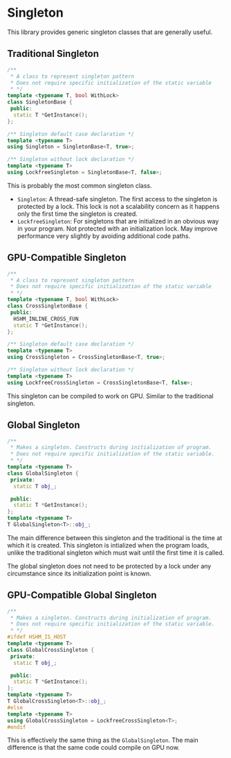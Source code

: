 # Singleton

This library provides generic singleton classes that are generally useful.

## Traditional Singleton
```cpp
/**
 * A class to represent singleton pattern
 * Does not require specific initialization of the static variable
 * */
template <typename T, bool WithLock>
class SingletonBase {
 public:
  static T *GetInstance();
};

/** Singleton default case declaration */
template <typename T>
using Singleton = SingletonBase<T, true>;

/** Singleton without lock declaration */
template <typename T>
using LockfreeSingleton = SingletonBase<T, false>;
```

This is probably the most common singleton class.
* ``Singleton``: A thread-safe singleton. The first
access to the singleton is protected by a lock. This
lock is not a scalability concern as it happens only 
the first time the singleton is created.
* ``LockfreeSingleton``: For singletons that are
initialized in an obvious way in your program. Not
protected with an initialization lock. May improve
performance very slightly by avoiding additional
code paths.

## GPU-Compatible Singleton
```cpp
/**
 * A class to represent singleton pattern
 * Does not require specific initialization of the static variable
 * */
template <typename T, bool WithLock>
class CrossSingletonBase {
 public:
  HSHM_INLINE_CROSS_FUN
  static T *GetInstance();
};

/** Singleton default case declaration */
template <typename T>
using CrossSingleton = CrossSingletonBase<T, true>;

/** Singleton without lock declaration */
template <typename T>
using LockfreeCrossSingleton = CrossSingletonBase<T, false>;
```

This singleton can be compiled to work on GPU. Similar to
the traditional singleton.

## Global Singleton
```cpp
/**
 * Makes a singleton. Constructs during initialization of program.
 * Does not require specific initialization of the static variable.
 * */
template <typename T>
class GlobalSingleton {
 private:
  static T obj_;

 public:
  static T *GetInstance();
};
template <typename T>
T GlobalSingleton<T>::obj_;
```

The main difference between this singleton and the traditional
is the time at which it is created. This singleton is intialized 
when the program loads, unlike the traditional singleton which
must wait until the first time it is called. 

The global singleton does not need to be protected by a lock 
under any circumstance since its initialization point is known.

## GPU-Compatible Global Singleton
```cpp
/**
 * Makes a singleton. Constructs during initialization of program.
 * Does not require specific initialization of the static variable.
 * */
#ifdef HSHM_IS_HOST
template <typename T>
class GlobalCrossSingleton {
 private:
  static T obj_;

 public:
  static T *GetInstance();
};
template <typename T>
T GlobalCrossSingleton<T>::obj_;
#else
template <typename T>
using GlobalCrossSingleton = LockfreeCrossSingleton<T>;
#endif

```

This is effectively the same thing as the ``GlobalSingleton``.
The main difference is that the same code could compile
on GPU now.
